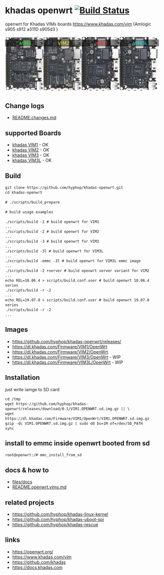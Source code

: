 # khadas openwrt [![Build Status](https://travis-ci.com/hyphop/khadas-openwrt.svg?branch=master)](https://travis-ci.com/hyphop/khadas-openwrt)

openwrt for Khadas VIMs boards https://www.khadas.com/vim (Amlogic s905 s912 a311D s905d3 )

![khadas vims openwrt](pics/khadas_vim_openwrt.jpg)

## Change logs

+ [README.changes.md](README.changes.md)

## supported Boards

+ [khadas VIM1](https://docs.khadas.com/vim1/) - OK
+ [khadas VIM2](https://docs.khadas.com/vim2/) - OK
+ [khadas VIM3](https://docs.khadas.com/vim3/) - OK
+ [khadas VIM3L](https://docs.khadas.com/vim3/#VIM3L) - OK

## Build

```
git clone https://github.com/hyphop/khadas-openwrt.git
cd khadas-openwrt

# ./scripts/build_prepare

# build usage examples

./scripts/build -1 # build openwrt for VIM1
...
./scripts/build -2 # build openwrt for VIM2
...
./scripts/build -3 # build openwrt for VIM3
...
./scripts/build -3l # build openwrt for VIM3L
...
./scripts/build -emmc -3l # build openwrt for VIM3L emmc image
...
./scripts/build -2 +server # build openwrt server variant for VIM2
...
echo REL=18.06.4 > scripts/build.conf.user # build openwrt 18.06.4 series
./scripts/build -r -2
...
echo REL=19.07.0 > scripts/build.conf.user # build openwrt 19.07.0 series
./scripts/build -r -2
...

```

## Images

+ https://github.com/hyphop/khadas-openwrt/releases/
+ https://dl.khadas.com/Firmware/VIM1/OpenWrt
+ https://dl.khadas.com/Firmware/VIM2/OpenWrt
+ https://dl.khadas.com/Firmware/VIM3/OpenWrt - WIP
+ https://dl.khadas.com/Firmware/VIM3L/OpenWrt - WIP

## Installation

just write iamge to SD card

```
cd /tmp
wget https://github.com/hyphop/khadas-openwrt/releases/download/0.1/VIM1.OPENWRT.sd.img.gz || \
wget https://dl.khadas.com/Firmware/VIM1/OpenWrt/VIM1.OPENWRT.sd.img.gz
gzip -dc VIM1.OPENWRT.sd.img.gz | sudo dd bs=1M of=/dev/SD_PATH
sync
```

## install to emmc inside openwrt booted from sd

    root@openwrt:/# mmc_install_from_sd

## docs & how to

+ [files/docs](files/docs)
+ [README.openwrt.vims.md](README.openwrt.vims.md)

## related projects

+ https://github.com/hyphop/khadas-linux-kernel
+ https://github.com/hyphop/khadas-uboot-spi
+ https://github.com/hyphop/khadas-rescue

## links

+ https://openwrt.org/
+ https://www.khadas.com/vim
+ https://github.com/khadas
+ https://docs.khadas.com

